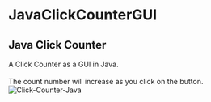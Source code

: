# JavaClickCounterGUI
<h2>Java Click Counter</h2>
A Click Counter as a GUI in Java.
<br /><br />
The count number will increase as you click on the button.
<img src="https://i.ibb.co/C9VtPxM/Click-Counter-Java.jpg" alt="Click-Counter-Java" border="0">
